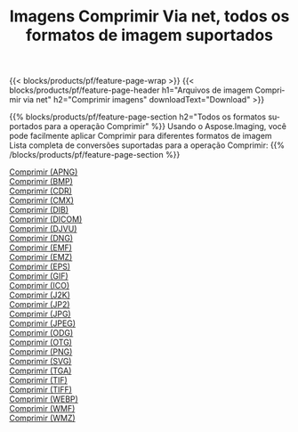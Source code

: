 ﻿---
title: Imagens Comprimir Via net, todos os formatos de imagem suportados 
weight: 3920
url: /pt/net/compress 
lang: pt
langdirlevel: 2
locales: zh-hans,ja,it,ru,de,es,fr,nl,id,lt,pl,pt,vi,tr,ko,zh-hant,ar,hi,th,sv,cs,uk,he
description: Usando Aspose.Imaging, você pode facilmente imagens Comprimir Via net
---

{{< blocks/products/pf/feature-page-wrap >}}
{{< blocks/products/pf/feature-page-header h1="Arquivos de imagem Comprimir via net" h2="Comprimir imagens" downloadText="Download" >}}


{{% blocks/products/pf/feature-page-section  h2="Todos os formatos suportados para a operação Comprimir" %}}
Usando o Aspose.Imaging, você pode facilmente aplicar Comprimir para diferentes formatos de imagem
<br/>
Lista completa de conversões suportadas para a operação Comprimir:
{{% /blocks/products/pf/feature-page-section %}}
<div class="container-fluid productfamilypage bg-gray">
    <div class="convertypes bg-gray agp-content section">
        <div class="container">
		<div class="row other-converters">
		    <div class='col-md-2 other-converter remove-lp remove-rp'><a href="/imaging/pt/net/compress/apng" >Comprimir (APNG)</a></div><div class='col-md-2 other-converter remove-lp remove-rp'><a href="/imaging/pt/net/compress/bmp" >Comprimir (BMP)</a></div><div class='col-md-2 other-converter remove-lp remove-rp'><a href="/imaging/pt/net/compress/cdr" >Comprimir (CDR)</a></div><div class='col-md-2 other-converter remove-lp remove-rp'><a href="/imaging/pt/net/compress/cmx" >Comprimir (CMX)</a></div><div class='col-md-2 other-converter remove-lp remove-rp'><a href="/imaging/pt/net/compress/dib" >Comprimir (DIB)</a></div><div class='col-md-2 other-converter remove-lp remove-rp'><a href="/imaging/pt/net/compress/dicom" >Comprimir (DICOM)</a></div><div class='col-md-2 other-converter remove-lp remove-rp'><a href="/imaging/pt/net/compress/djvu" >Comprimir (DJVU)</a></div><div class='col-md-2 other-converter remove-lp remove-rp'><a href="/imaging/pt/net/compress/dng" >Comprimir (DNG)</a></div><div class='col-md-2 other-converter remove-lp remove-rp'><a href="/imaging/pt/net/compress/emf" >Comprimir (EMF)</a></div><div class='col-md-2 other-converter remove-lp remove-rp'><a href="/imaging/pt/net/compress/emz" >Comprimir (EMZ)</a></div><div class='col-md-2 other-converter remove-lp remove-rp'><a href="/imaging/pt/net/compress/eps" >Comprimir (EPS)</a></div><div class='col-md-2 other-converter remove-lp remove-rp'><a href="/imaging/pt/net/compress/gif" >Comprimir (GIF)</a></div><div class='col-md-2 other-converter remove-lp remove-rp'><a href="/imaging/pt/net/compress/ico" >Comprimir (ICO)</a></div><div class='col-md-2 other-converter remove-lp remove-rp'><a href="/imaging/pt/net/compress/j2k" >Comprimir (J2K)</a></div><div class='col-md-2 other-converter remove-lp remove-rp'><a href="/imaging/pt/net/compress/jp2" >Comprimir (JP2)</a></div><div class='col-md-2 other-converter remove-lp remove-rp'><a href="/imaging/pt/net/compress/jpg" >Comprimir (JPG)</a></div><div class='col-md-2 other-converter remove-lp remove-rp'><a href="/imaging/pt/net/compress/jpeg" >Comprimir (JPEG)</a></div><div class='col-md-2 other-converter remove-lp remove-rp'><a href="/imaging/pt/net/compress/odg" >Comprimir (ODG)</a></div><div class='col-md-2 other-converter remove-lp remove-rp'><a href="/imaging/pt/net/compress/otg" >Comprimir (OTG)</a></div><div class='col-md-2 other-converter remove-lp remove-rp'><a href="/imaging/pt/net/compress/png" >Comprimir (PNG)</a></div><div class='col-md-2 other-converter remove-lp remove-rp'><a href="/imaging/pt/net/compress/svg" >Comprimir (SVG)</a></div><div class='col-md-2 other-converter remove-lp remove-rp'><a href="/imaging/pt/net/compress/tga" >Comprimir (TGA)</a></div><div class='col-md-2 other-converter remove-lp remove-rp'><a href="/imaging/pt/net/compress/tif" >Comprimir (TIF)</a></div><div class='col-md-2 other-converter remove-lp remove-rp'><a href="/imaging/pt/net/compress/tiff" >Comprimir (TIFF)</a></div><div class='col-md-2 other-converter remove-lp remove-rp'><a href="/imaging/pt/net/compress/webp" >Comprimir (WEBP)</a></div><div class='col-md-2 other-converter remove-lp remove-rp'><a href="/imaging/pt/net/compress/wmf" >Comprimir (WMF)</a></div><div class='col-md-2 other-converter remove-lp remove-rp'><a href="/imaging/pt/net/compress/wmz" >Comprimir (WMZ)</a></div>
                </div>
        </div>
    </div>
</div>
<br/>
